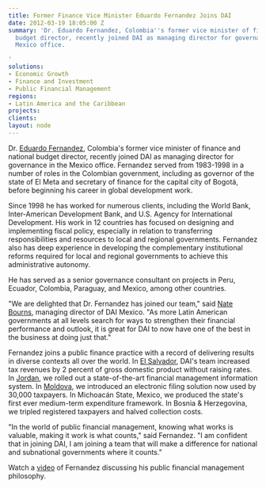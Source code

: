 ```yaml
---
title: Former Finance Vice Minister Eduardo Fernandez Joins DAI
date: 2012-03-19 18:05:00 Z
summary: 'Dr. Eduardo Fernandez, Colombia''s former vice minister of finance and national
  budget director, recently joined DAI as managing director for governance in the
  Mexico office.

'
solutions:
- Economic Growth
- Finance and Investment
- Public Financial Management
regions:
- Latin America and the Caribbean
projects: 
clients: 
layout: node
---
```


Dr. [Eduardo Fernandez][1], Colombia's former vice minister of finance and national budget director, recently joined DAI as managing director for governance in the Mexico office. Fernandez served from 1983-1998 in a number of roles in the Colombian government, including as governor of the state of El Meta and secretary of finance for the capital city of Bogotá, before beginning his career in global development work.

Since 1998 he has worked for numerous clients, including the World Bank, Inter-American Development Bank, and U.S. Agency for International Development. His work in 12 countries has focused on designing and implementing fiscal policy, especially in relation to transferring responsibilities and resources to local and regional governments. Fernandez also has deep experience in developing the complementary institutional reforms required for local and regional governments to achieve this administrative autonomy.

He has served as a senior governance consultant on projects in Peru, Ecuador, Colombia, Paraguay, and Mexico, among other countries.

"We are delighted that Dr. Fernandez has joined our team," said [Nate Bourns][2], managing director of DAI Mexico. "As more Latin American governments at all levels search for ways to strengthen their financial performance and outlook, it is great for DAI to now have one of the best in the business at doing just that."

Fernandez joins a public finance practice with a record of delivering results in diverse contexts all over the world. In [El Salvador][5], DAI's team increased tax revenues by 2 percent of gross domestic product without raising rates. In [Jordan][6], we rolled out a state-of-the-art financial management information system. In [Moldova][7], we introduced an electronic filing solution now used by 30,000 taxpayers. In Michoacán State, Mexico, we produced the state's first ever medium-term expenditure framework. In Bosnia & Herzegovina, we tripled registered taxpayers and halved collection costs.

"In the world of public financial management, knowing what works is valuable, making it work is what counts," said Fernandez. "I am confident that in joining DAI, I am joining a team that will make a difference for national and subnational governments where it counts."

Watch a [video][1] of Fernandez discussing his public financial management philosophy.

[1]: /who-we-are/our-team/eduardo-fernandez
[2]: /who-we-are/our-team/nate-bourns
[5]: /our-work/projects/el-salvador-fiscal-policy-and-expenditure-management-program-fpemp
[6]: /our-work/projects/jordan-fiscal-reform-project-ii-frp-ii
[7]: /our-work/projects/moldova%E2%80%94business-and-tax-administration-reform-project-biztar
